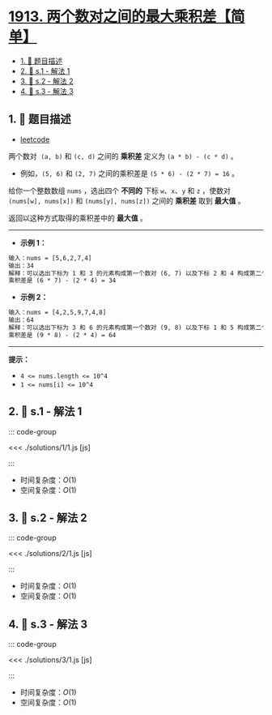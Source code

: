 # [1913. 两个数对之间的最大乘积差【简单】](https://github.com/tnotesjs/TNotes.leetcode/tree/main/notes/1913.%20%E4%B8%A4%E4%B8%AA%E6%95%B0%E5%AF%B9%E4%B9%8B%E9%97%B4%E7%9A%84%E6%9C%80%E5%A4%A7%E4%B9%98%E7%A7%AF%E5%B7%AE%E3%80%90%E7%AE%80%E5%8D%95%E3%80%91)

<!-- region:toc -->

- [1. 📝 题目描述](#1--题目描述)
- [2. 🎯 s.1 - 解法 1](#2--s1---解法-1)
- [3. 🎯 s.2 - 解法 2](#3--s2---解法-2)
- [4. 🎯 s.3 - 解法 3](#4--s3---解法-3)

<!-- endregion:toc -->

## 1. 📝 题目描述

- [leetcode](https://leetcode.cn/problems/maximum-product-difference-between-two-pairs/)

两个数对  `(a, b)` 和 `(c, d)` 之间的 **乘积差** 定义为 `(a * b) - (c * d)` 。

- 例如，`(5, 6)` 和 `(2, 7)` 之间的乘积差是 `(5 * 6) - (2 * 7) = 16` 。

给你一个整数数组 `nums` ，选出四个 **不同的** 下标 `w`、`x`、`y` 和 `z` ，使数对 `(nums[w], nums[x])` 和 `(nums[y], nums[z])` 之间的 **乘积差** 取到 **最大值** 。

返回以这种方式取得的乘积差中的 **最大值** 。

---

- **示例 1：**

```txt
输入：nums = [5,6,2,7,4]
输出：34
解释：可以选出下标为 1 和 3 的元素构成第一个数对 (6, 7) 以及下标 2 和 4 构成第二个数对 (2, 4)
乘积差是 (6 * 7) - (2 * 4) = 34
```

- **示例 2：**

```txt
输入：nums = [4,2,5,9,7,4,8]
输出：64
解释：可以选出下标为 3 和 6 的元素构成第一个数对 (9, 8) 以及下标 1 和 5 构成第二个数对 (2, 4)
乘积差是 (9 * 8) - (2 * 4) = 64
```

---

**提示：**

- `4 <= nums.length <= 10^4`
- `1 <= nums[i] <= 10^4`

## 2. 🎯 s.1 - 解法 1

::: code-group

<<< ./solutions/1/1.js [js]

:::

- 时间复杂度：$O(1)$
- 空间复杂度：$O(1)$

## 3. 🎯 s.2 - 解法 2

::: code-group

<<< ./solutions/2/1.js [js]

:::

- 时间复杂度：$O(1)$
- 空间复杂度：$O(1)$

## 4. 🎯 s.3 - 解法 3

::: code-group

<<< ./solutions/3/1.js [js]

:::

- 时间复杂度：$O(1)$
- 空间复杂度：$O(1)$
